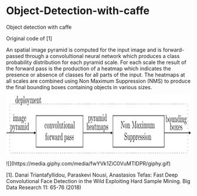 # Object-Detection-with-caffe

Object detection with caffe

Original code of [1]

An spatial image pyramid is computed for the input image and is forward-passed through a convolultional neural network which produces a class probability distribution for each pyramid scale. For each scale the result of the forward pass is the production of a heatmap which indicates the presence or absence of classes for all parts of the input. The heatmaps at all scales are combined using Non Maximum Suppression (NMS) to produce the final bounding boxes containing objects in various sizes.

<p align="center">
<img width="999" height="160" src="https://github.com/danaitri/Object-Detection-with-caffe/blob/master/canvas.png">
</p>
<p align= "denter">
![](https://media.giphy.com/media/fwYVk1ZiC0VuMTlDPR/giphy.gif)
</p>

[1]. Danai Triantafyllidou, Paraskevi Nousi, Anastasios Tefas:
Fast Deep Convolutional Face Detection in the Wild Exploiting Hard Sample Mining. Big Data Research 11: 65-76 (2018)


